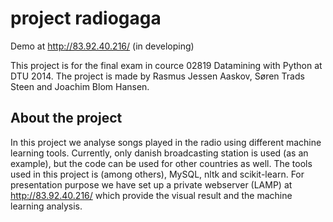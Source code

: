 project radiogaga
=========
Demo at http://83.92.40.216/ (in developing)

This project is for the final exam in cource 02819 Datamining with Python at DTU 2014. The project is made by Rasmus Jessen Aaskov, Søren Trads Steen and Joachim Blom Hansen. 

## About the project
In this project we analyse songs played in the radio using different machine learning tools. Currently, only danish broadcasting station is used (as an example), but the code can be used for other countries as well.  The tools used in this project is (among others), MySQL, nltk and scikit-learn. For presentation purpose we have set up a private webserver (LAMP) at http://83.92.40.216/ which provide the visual result and the machine learning analysis. 

